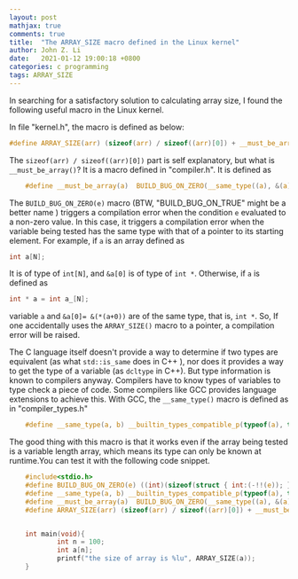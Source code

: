```yaml
---
layout: post
mathjax: true
comments: true
title:  "The ARRAY_SIZE macro defined in the Linux kernel"
author: John Z. Li
date:   2021-01-12 19:00:18 +0800
categories: c programming
tags: ARRAY_SIZE
---
```

In searching for a satisfactory solution to calculating array size, I found the
following useful macro in the Linux kernel.

In file "kernel.h", the macro is defined as below:
```c
#define ARRAY_SIZE(arr) (sizeof(arr) / sizeof((arr)[0]) + __must_be_array(arr))
```
The `sizeof(arr) / sizeof((arr)[0])` part is self explanatory,
but what is `__must_be_array()`?
It is a macro defined in "compiler.h". It is defined as
```c
    #define __must_be_array(a)	BUILD_BUG_ON_ZERO(__same_type((a), &(a)[0]))
```
The `BUILD_BUG_ON_ZERO(e)` macro
(BTW, "BUILD_BUG_ON_TRUE" might be a better name )
triggers a compilation error when the condition `e`
evaluated to a non-zero value.
In this case, it triggers a compilation error when the variable being
tested has the same type with that of
a pointer to its starting element.
For example, if `a` is an array defined as
```c
int a[N];
```
It is of type of `int[N]`, and `&a[0]` is of type of `int *`.
Otherwise, if `a` is
defined as
```c
int * a = int a_[N];
```
variable `a` and `&a[0]= &(*(a+0))` are of the same type, that is, `int *`.
So, If one
accidentally uses the `ARRAY_SIZE()` macro to a pointer, a compilation error will be raised.

The C language itself doesn't provide a way to determine
if two types are equivalent (as what `std::is_same` does in C++ ),
nor does it provides a way to get the type of a variable (as `dcltype` in C++).
But type information is known to compilers anyway.
Compilers have to know types of variables to type check a piece of code.
Some compilers like GCC provides language extensions to achieve this.
With GCC, the `__same_type()` macro is defined as in "compiler_types.h"
```c
    #define __same_type(a, b) __builtin_types_compatible_p(typeof(a), typeof(b))
```
The good thing with this macro is that it works even if the array being tested is
a variable length array,
which means its type can only be known at runtime.You can test it with the following code snippet.
```c
    #include<stdio.h>
    #define BUILD_BUG_ON_ZERO(e) ((int)(sizeof(struct { int:(-!!(e)); })))
    #define __same_type(a, b) __builtin_types_compatible_p(typeof(a), typeof(b))
    #define __must_be_array(a)	BUILD_BUG_ON_ZERO(__same_type((a), &(a)[0]))
    #define ARRAY_SIZE(arr) (sizeof(arr) / sizeof((arr)[0]) + __must_be_array(arr))


    int main(void){
            int n = 100;
            int a[n];
            printf("the size of array is %lu", ARRAY_SIZE(a));
    }
```
